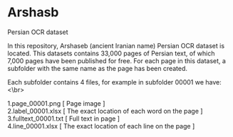 # Arshasb
Persian OCR dataset

In this repository, Arshaseb (ancient Iranian name) Persian OCR dataset  is located.
This datasets contains 33,000 pages of Persian text, of which 7,000 pages have been published for free.
For each page in this dataset, a subfolder with the same name as the page has been created.

Each subfolder contains 4 files, for example in subfolder 00001 we have:<\br>

  1.page_00001.png [ Page image ] </br>
  2.label_00001.xlsx [ The exact location of each word on the page ]</br>
  3.fulltext_00001.txt [ Full text in page ]</br>
  4.line_00001.xlsx [ The exact location of each line on the page ]</br>
    
